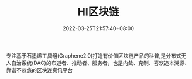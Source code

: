 ﻿---
weight: 
title: "HI区块链"
description: "专注基于石墨烯工具组(Graphene2.0)打造有价值区块链产品的科普,是分布式无人自治系统(DAC)的布道者、推动者、服务者，也是内敛、克制、喜欢追本溯源、靠谱不忽悠的区块连资讯平台"
date: 2022-03-25T21:57:40+08:00
lastmod: 2022-03-25T16:45:40+08:00
draft: false
authors: ["Metabd"]
featuredImage: "hiqukuailian.png"
link: ""
tags: ["元宇宙资讯","HI区块链"]
categories: ["navigation"]
navigation: ["元宇宙资讯"]
lightgallery: true
toc: true
pinned: false
recommend: false
recommend1: false
---
专注基于石墨烯工具组(Graphene2.0)打造有价值区块链产品的科普,是分布式无人自治系统(DAC)的布道者、推动者、服务者，也是内敛、克制、喜欢追本溯源、靠谱不忽悠的区块连资讯平台
